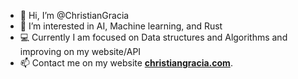 - 👋 Hi, I’m @ChristianGracia
- 👀 I’m interested in AI, Machine learning, and Rust
- 💻 Currently I am focused on Data structures and Algorithms and improving on my website/API
- 📫 Contact me on my website **[christiangracia.com](https://www.christiangracia.com)**.
